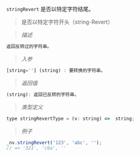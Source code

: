 `stringRevert` 是否以特定字符结尾。

> 是否以特定字符开头（string-Revert）

> *描述*

```javascript
返回反转过的字符串。
```

> *入参*

```javascript
[string=''] (string) : 要转换的字符串。
```

> *返回值*

```javascript
(string): 返回已反转的字符串。
```

> *类型定义*

```javascript
type stringRevertType = (v: string) =>  string;
```

> *例子*

```javascript
_nv.stringRevert('123', 'abc', '');
// => '321', 'cba', ''
```


